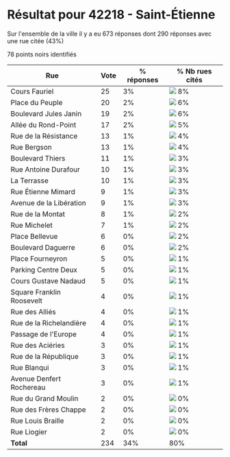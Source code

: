 # Résultat pour 42218 - Saint-Étienne

Sur l'ensemble de la ville il y a eu 673 réponses dont 290 réponses avec une rue citée (43%)

78 points noirs identifiés

| Rue | Vote | % réponses | % Nb rues cités|
|-----|------|------------|----------------|
| Cours Fauriel | 25 | 3% | <img src="../../img/bar_8.gif" />&nbsp;8%|
| Place du Peuple | 20 | 2% | <img src="../../img/bar_6.gif" />&nbsp;6%|
| Boulevard Jules Janin | 19 | 2% | <img src="../../img/bar_6.gif" />&nbsp;6%|
| Allée du Rond-Point | 17 | 2% | <img src="../../img/bar_5.gif" />&nbsp;5%|
| Rue de la Résistance | 13 | 1% | <img src="../../img/bar_4.gif" />&nbsp;4%|
| Rue Bergson | 13 | 1% | <img src="../../img/bar_4.gif" />&nbsp;4%|
| Boulevard Thiers | 11 | 1% | <img src="../../img/bar_3.gif" />&nbsp;3%|
| Rue Antoine Durafour | 10 | 1% | <img src="../../img/bar_3.gif" />&nbsp;3%|
| La Terrasse | 10 | 1% | <img src="../../img/bar_3.gif" />&nbsp;3%|
| Rue Étienne Mimard | 9 | 1% | <img src="../../img/bar_3.gif" />&nbsp;3%|
| Avenue de la Libération | 9 | 1% | <img src="../../img/bar_3.gif" />&nbsp;3%|
| Rue de la Montat | 8 | 1% | <img src="../../img/bar_2.gif" />&nbsp;2%|
| Rue Michelet | 7 | 1% | <img src="../../img/bar_2.gif" />&nbsp;2%|
| Place Bellevue | 6 | 0% | <img src="../../img/bar_2.gif" />&nbsp;2%|
| Boulevard Daguerre | 6 | 0% | <img src="../../img/bar_2.gif" />&nbsp;2%|
| Place Fourneyron | 5 | 0% | <img src="../../img/bar_1.gif" />&nbsp;1%|
| Parking Centre Deux | 5 | 0% | <img src="../../img/bar_1.gif" />&nbsp;1%|
| Cours Gustave Nadaud | 5 | 0% | <img src="../../img/bar_1.gif" />&nbsp;1%|
| Square Franklin Roosevelt | 4 | 0% | <img src="../../img/bar_1.gif" />&nbsp;1%|
| Rue des Alliés | 4 | 0% | <img src="../../img/bar_1.gif" />&nbsp;1%|
| Rue de la Richelandière | 4 | 0% | <img src="../../img/bar_1.gif" />&nbsp;1%|
| Passage de l'Europe | 4 | 0% | <img src="../../img/bar_1.gif" />&nbsp;1%|
| Rue des Aciéries | 3 | 0% | <img src="../../img/bar_1.gif" />&nbsp;1%|
| Rue de la République | 3 | 0% | <img src="../../img/bar_1.gif" />&nbsp;1%|
| Rue Blanqui | 3 | 0% | <img src="../../img/bar_1.gif" />&nbsp;1%|
| Avenue Denfert Rochereau | 3 | 0% | <img src="../../img/bar_1.gif" />&nbsp;1%|
| Rue du Grand Moulin | 2 | 0% | <img src="../../img/bar_0.gif" />&nbsp;0%|
| Rue des Frères Chappe | 2 | 0% | <img src="../../img/bar_0.gif" />&nbsp;0%|
| Rue Louis Braille | 2 | 0% | <img src="../../img/bar_0.gif" />&nbsp;0%|
| Rue Liogier | 2 | 0% | <img src="../../img/bar_0.gif" />&nbsp;0%|
| **Total** | 234 | 34% | 80%|
